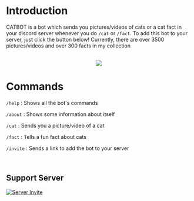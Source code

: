 # Introduction

CATBOT is a bot which sends you pictures/videos of cats or a cat fact in your discord server whenever you do `/cat` or `/fact`. To add this bot to your server, just click the button below! Currently, there are over 3500 pictures/videos and over 300 facts in my collection

<br>

<div align=center>
    <a href="https://discord.com/api/oauth2/authorize?client_id=1076205165587222618&permissions=2147600384&scope=applications.commands%20bot">
        <img src="https://shields.io/badge/invite_the-discord_bot-7289DA?logo=discord&style=for-the-badge">
    </a>
</div>

# Commands

`/help` : Shows all the bot's commands

`/about` : Shows some information about itself

`/cat` : Sends you a picture/video of a cat

`/fact` : Tells a fun fact about cats

`/invite` : Sends a link to add the bot to your server

<br>

## Support Server

[![Server Invite](https://discordapp.com/api/guilds/1210364441774788668/embed.png?style=banner2)](https://discord.com/invite/PqVQgXTweC)

